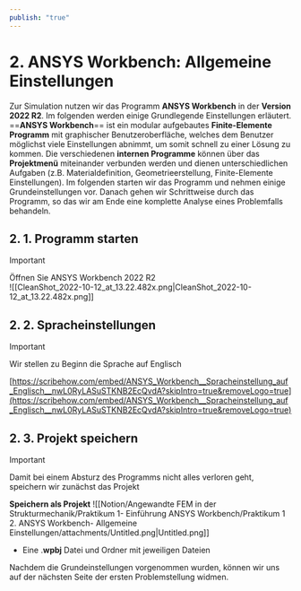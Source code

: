 ```yaml
---
publish: "true"
---
```



# 2. ANSYS Workbench: Allgemeine Einstellungen
Zur Simulation nutzen wir das Programm **ANSYS Workbench** in der **Version 2022 R2**. Im folgenden werden einige Grundlegende Einstellungen erläutert.
==**ANSYS Workbench**== ist ein modular aufgebautes **Finite-Elemente Programm** mit graphischer Benutzeroberfläche, welches dem Benutzer möglichst viele Einstellungen abnimmt, um somit schnell zu einer Lösung zu kommen.
Die verschiedenen **internen Programme** können über das **Projektmenü** miteinander verbunden werden und dienen unterschiedlichen Aufgaben (z.B. Materialdefinition, Geometrieerstellung, Finite-Elemente Einstellungen).
Im folgenden starten wir das Programm und nehmen einige Grundeinstellungen vor. Danach gehen wir Schrittweise durch das Programm, so das wir am Ende eine komplette Analyse eines Problemfalls behandeln.
## 2. 1. Programm starten

> [!important]  
> Öffnen Sie ANSYS Workbench 2022 R2  
![[CleanShot_2022-10-12_at_13.22.482x.png|CleanShot_2022-10-12_at_13.22.482x.png]]
  
## 2. 2. Spracheinstellungen
  

> [!important]  
> Wir stellen zu Beginn die Sprache auf Englisch  
  
[https://scribehow.com/embed/ANSYS_Workbench__Spracheinstellung_auf_Englisch__nwL0RyLASuSTKNB2EcQvdA?skipIntro=true&removeLogo=true](https://scribehow.com/embed/ANSYS_Workbench__Spracheinstellung_auf_Englisch__nwL0RyLASuSTKNB2EcQvdA?skipIntro=true&removeLogo=true)
## 2. 3. Projekt speichern
  

> [!important]  
> Damit bei einem Absturz des Programms nicht alles verloren geht, speichern wir zunächst das Projekt  
  
**Speichern als Projekt**
![[Notion/Angewandte FEM in der Strukturmechanik/Praktikum 1- Einführung ANSYS Workbench/Praktikum 1 2. ANSYS Workbench- Allgemeine Einstellungen/attachments/Untitled.png|Untitled.png]]
- Eine .**wpbj** Datei und Ordner mit jeweiligen Dateien
  
  
Nachdem die Grundeinstellungen vorgenommen wurden, können wir uns auf der nächsten Seite der ersten Problemstellung widmen.
